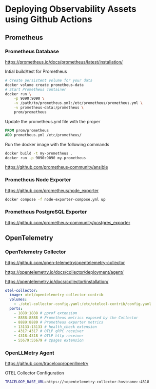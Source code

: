 # Deploying Observability Assets using Github Actions

## Prometheus

### Prometheus Database

https://prometheus.io/docs/prometheus/latest/installation/

Intial build/test for Prometheus

```bash
# Create persistent volume for your data
docker volume create prometheus-data
# Start Prometheus container
docker run \
    -p 9090:9090 \
    -v /path/to/prometheus.yml:/etc/prometheus/prometheus.yml \
    -v prometheus-data:/prometheus \
    prom/prometheus
```

Update the prometheus.yml file with the proper

```dockerfile
FROM prom/prometheus
ADD prometheus.yml /etc/prometheus/
```

Run the docker image with the following commands

```bash
docker build -t my-prometheus .
docker run -p 9090:9090 my-prometheus
```

https://github.com/prometheus-community/ansible

### Prometheus Node Exporter

https://github.com/prometheus/node_exporter

```bash
docker compose -f node-exporter-compose.yml up
```

### Prometheus PostgreSQL Exporter

https://github.com/prometheus-community/postgres_exporter

## OpenTelemetry

### OpenTelemetry Collector

https://github.com/open-telemetry/opentelemetry-collector

https://opentelemetry.io/docs/collector/deployment/agent/

https://opentelemetry.io/docs/collector/installation/

```yaml
otel-collector:
  image: otel/opentelemetry-collector-contrib
  volumes:
    - ./otel-collector-config.yaml:/etc/otelcol-contrib/config.yaml
  ports:
    - 1888:1888 # pprof extension
    - 8888:8888 # Prometheus metrics exposed by the Collector
    - 8889:8889 # Prometheus exporter metrics
    - 13133:13133 # health_check extension
    - 4317:4317 # OTLP gRPC receiver
    - 4318:4318 # OTLP http receiver
    - 55679:55679 # zpages extension
```

### OpenLLMetry Agent

https://github.com/traceloop/openllmetry


OTEL Collector Configuration

```bash
TRACELOOP_BASE_URL=https://<opentelemetry-collector-hostname>:4318
```